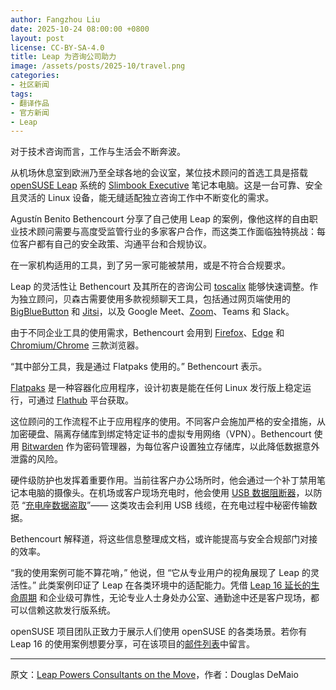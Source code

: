 ```yaml
---
author: Fangzhou Liu
date: 2025-10-24 08:00:00 +0800
layout: post
license: CC-BY-SA-4.0
title: Leap 为咨询公司助力
image: /assets/posts/2025-10/travel.png
categories:
- 社区新闻
tags:
- 翻译作品
- 官方新闻
- Leap
---
```


对于技术咨询而言，工作与生活会不断奔波。

从机场休息室到欧洲乃至全球各地的会议室，某位技术顾问的首选工具是搭载 [openSUSE Leap](https://get.opensuse.org/leap) 系统的 [Slimbook Executive](https://slimbook.com/en/executive) 笔记本电脑。这是一台可靠、安全且灵活的 Linux 设备，能无缝适配独立咨询工作中不断变化的需求。

Agustín Benito Bethencourt 分享了自己使用 Leap 的案例，像他这样的自由职业技术顾问需要与高度受监管行业的多家客户合作，而这类工作面临独特挑战：每位客户都有自己的安全政策、沟通平台和合规协议。

在一家机构适用的工具，到了另一家可能被禁用，或是不符合合规要求。

Leap 的灵活性让 Bethencourt 及其所在的咨询公司 [toscalix](http://www.toscalix.com/) 能够快速调整。作为独立顾问，贝森古需要使用多款视频聊天工具，包括通过网页端使用的 [BigBlueButton](https://bigbluebutton.org/) 和 [Jitsi](https://jitsi.org/)，以及 Google Meet、[Zoom](https://flathub.org/en/apps/us.zoom.Zoom)、Teams 和 Slack。

由于不同企业工具的使用需求，Bethencourt 会用到 [Firefox](https://flathub.org/en/apps/org.mozilla.firefox)、[Edge](https://flathub.org/en/apps/com.microsoft.Edge) 和 [Chromium/Chrome](https://flathub.org/en/apps/com.google.Chrome) 三款浏览器。

“其中部分工具，我是通过 Flatpaks 使用的。” Bethencourt 表示。

[Flatpaks](https://flatpak.org/) 是一种容器化应用程序，设计初衷是能在任何 Linux 发行版上稳定运行，可通过 [Flathub](https://flathub.org/en) 平台获取。

这位顾问的工作流程不止于应用程序的使用。不同客户会施加严格的安全措施，从加密硬盘、隔离存储库到绑定特定证书的虚拟专用网络（VPN）。Bethencourt 使用 [Bitwarden](https://bitwarden.com/) 作为密码管理器，为每位客户设置独立存储库，以此降低数据意外泄露的风险。

硬件级防护也发挥着重要作用。当前往客户办公场所时，他会通过一个补丁禁用笔记本电脑的摄像头。在机场或客户现场充电时，他会使用 [USB 数据阻断器](https://www.amazon.es/-/en/MMOBIEL-Blocker-Protection-Against-Hacking/dp/B0D9YSCP35?th=1)，以防范 “[充电座数据盗取](https://en.wikipedia.org/wiki/Juice_jacking)”—— 这类攻击会利用 USB 线缆，在充电过程中秘密传输数据。

Bethencourt 解释道，将这些信息整理成文档，或许能提高与安全合规部门对接的效率。

“我的使用案例可能不算花哨，” 他说，但 “它从专业用户的视角展现了 Leap 的灵活性。”
此类案例印证了 Leap 在各类环境中的适配能力。凭借 [Leap 16 延长的生命周期](https://suse.org.cn/%E7%A4%BE%E5%8C%BA%E6%96%B0%E9%97%BB/2025/09/19/leap-16-doubles-support.html) 和企业级可靠性，无论专业人士身处办公室、通勤途中还是客户现场，都可以信赖这款发行版系统。

openSUSE 项目团队正致力于展示人们使用 openSUSE 的各类场景。若你有 Leap 16 的使用案例想要分享，可在该项目的[邮件列表](https://lists.opensuse.org/archives/list/project@lists.opensuse.org/thread/6EL3OTP7V7EKS5QZ35U6SSHY4Y6GCYJ7/)中留言。

---
原文：[Leap Powers Consultants on the Move](https://news.opensuse.org/2025/10/13/leap-powers-consultants-on-the-move/)，作者：Douglas DeMaio
